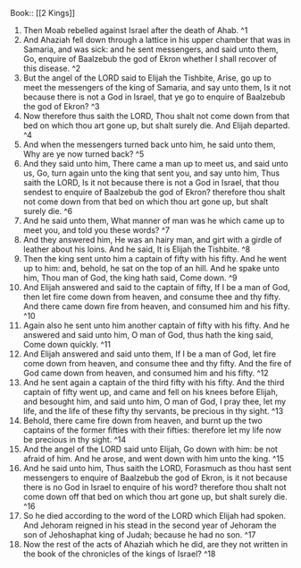 Book:: [[2 Kings]]
 1. Then Moab rebelled against Israel after the death of Ahab. ^1
 2. And Ahaziah fell down through a lattice in his upper chamber that was in Samaria, and was sick: and he sent messengers, and said unto them, Go, enquire of Baalzebub the god of Ekron whether I shall recover of this disease. ^2
 3. But the angel of the LORD said to Elijah the Tishbite, Arise, go up to meet the messengers of the king of Samaria, and say unto them, Is it not because there is not a God in Israel, that ye go to enquire of Baalzebub the god of Ekron? ^3
 4. Now therefore thus saith the LORD, Thou shalt not come down from that bed on which thou art gone up, but shalt surely die. And Elijah departed. ^4
 5. And when the messengers turned back unto him, he said unto them, Why are ye now turned back? ^5
 6. And they said unto him, There came a man up to meet us, and said unto us, Go, turn again unto the king that sent you, and say unto him, Thus saith the LORD, Is it not because there is not a God in Israel, that thou sendest to enquire of Baalzebub the god of Ekron? therefore thou shalt not come down from that bed on which thou art gone up, but shalt surely die. ^6
 7. And he said unto them, What manner of man was he which came up to meet you, and told you these words? ^7
 8. And they answered him, He was an hairy man, and girt with a girdle of leather about his loins. And he said, It is Elijah the Tishbite. ^8
 9. Then the king sent unto him a captain of fifty with his fifty. And he went up to him: and, behold, he sat on the top of an hill. And he spake unto him, Thou man of God, the king hath said, Come down. ^9
 10. And Elijah answered and said to the captain of fifty, If I be a man of God, then let fire come down from heaven, and consume thee and thy fifty. And there came down fire from heaven, and consumed him and his fifty. ^10
 11. Again also he sent unto him another captain of fifty with his fifty. And he answered and said unto him, O man of God, thus hath the king said, Come down quickly. ^11
 12. And Elijah answered and said unto them, If I be a man of God, let fire come down from heaven, and consume thee and thy fifty. And the fire of God came down from heaven, and consumed him and his fifty. ^12
 13. And he sent again a captain of the third fifty with his fifty. And the third captain of fifty went up, and came and fell on his knees before Elijah, and besought him, and said unto him, O man of God, I pray thee, let my life, and the life of these fifty thy servants, be precious in thy sight. ^13
 14. Behold, there came fire down from heaven, and burnt up the two captains of the former fifties with their fifties: therefore let my life now be precious in thy sight. ^14
 15. And the angel of the LORD said unto Elijah, Go down with him: be not afraid of him. And he arose, and went down with him unto the king. ^15
 16. And he said unto him, Thus saith the LORD, Forasmuch as thou hast sent messengers to enquire of Baalzebub the god of Ekron, is it not because there is no God in Israel to enquire of his word? therefore thou shalt not come down off that bed on which thou art gone up, but shalt surely die. ^16
 17. So he died according to the word of the LORD which Elijah had spoken. And Jehoram reigned in his stead in the second year of Jehoram the son of Jehoshaphat king of Judah; because he had no son. ^17
 18. Now the rest of the acts of Ahaziah which he did, are they not written in the book of the chronicles of the kings of Israel? ^18
